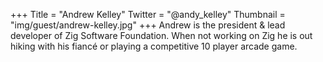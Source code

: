 +++
Title = "Andrew Kelley"
Twitter = "@andy_kelley"
Thumbnail = "img/guest/andrew-kelley.jpg"
+++
Andrew is the president & lead developer of Zig Software Foundation. When not working on Zig he is out hiking with his fiancé or playing a competitive 10 player arcade game.